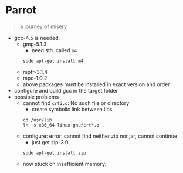 # Parrot
> a journey of misery

- gcc-4.5 is needed.
  - gmp-5.1.3
    - need sth. called `m4`
    ```
    sudo apt-get install m4
    ```
  - mpfr-3.1.4
  - mpc-1.0.2
  - above packages must be installed in exact version and order
- configure and build gcc in the target folder
- possible problems
  - cannot find `crti.o`: No such file or directory
    - create symbolic link between libs
    ```
    cd /usr/lib
    ln -s x86_64-linux-gnu/crt*.o .
    ```
  - configure: error: cannot find neither zip nor jar, cannot continue
    - just get zip-3.0
    ```
    sudo apt-get install zip
    ```
  - now stuck on insefficient memory.
